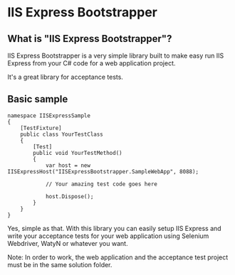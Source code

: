 IIS Express Bootstrapper
=======================

What is "IIS Express Bootstrapper"?
----------------------------------
IIS Express Bootstrapper is a very simple library built to make easy run IIS Express from your C# code for a web application project.

It's a great library for acceptance tests.

Basic sample
--------------------------------

    namespace IISExpressSample
    {
        [TestFixture]
        public class YourTestClass
        {
            [Test]
            public void YourTestMethod()
            {
                var host = new IISExpressHost("IISExpressBootstrapper.SampleWebApp", 8088);

                // Your amazing test code goes here

                host.Dispose();
            }
        }
    }
        
Yes, simple as that. With this library you can easily setup IIS Express and write your acceptance tests for your web application using Selenium Webdriver, WatyN or whatever you want.

Note: In order to work, the web application and the acceptance test project must be in the same solution folder.
